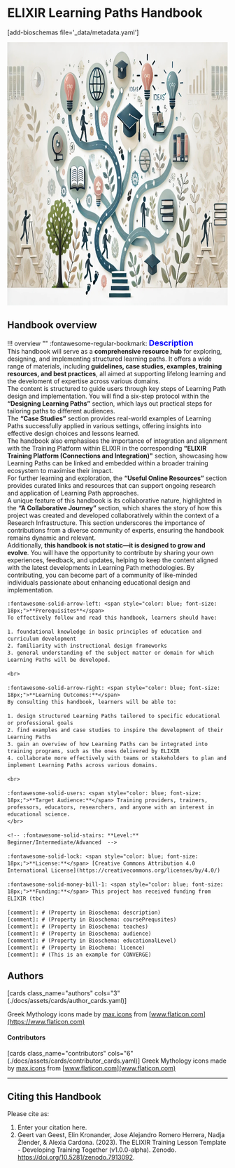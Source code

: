 # ELIXIR Learning Paths Handbook 
[add-bioschemas file='_data/metadata.yaml']

<!-- <div style="background-color: #2FF2F2; padding: 10px; text-align: center;">
  <strong>⚠️ Please note: the content of this Handbook is under development </strong>
</div>
<br>
<br>
-->
<!-- ![LP](./assets/images/cover/image2.jpeg) -->
<div style="text-align: left;">
    <img src="./assets/images/cover/image1.jpeg" alt="LP" width="900" height="600">
</div>

## Handbook overview

!!! overview ""
    :fontawesome-regular-bookmark: <span style="color: blue; font-size: 18px;">**Description**</span>  
    This handbook will serve as a **comprehensive resource hub** for exploring, designing, and implementing structured learning paths. It offers a wide range of materials, including **guidelines, case studies, examples, training resources, and best practices**, all aimed at supporting lifelong learning and the develoment of expertise across various domains.
    <br>
    The content is structured to guide users through key steps of Learning Path design and implementation. You will find a six-step protocol within the **“Designing Learning Paths”** section, which lays out practical steps for tailoring paths to different audiences. 
    <br>
    The **“Case Studies”** section provides real-world examples of Learning Paths successfully applied in various settings, offering insights into effective design choices and lessons learned.
    <br>
    The handbook also emphasises the importance of integration and alignment with the Training Platform within ELIXIR in the corresponding **"ELIXIR Training Platform (Connections and Integration)"** section, showcasing how Learning Paths can be linked and embedded within a broader training ecosystem to maximise their impact. 
    <br>
    For further learning and exploration, the **“Useful Online Resources”** section provides curated links and resources that can support ongoing research and application of Learning Path approaches.
    <br>
    A unique feature of this handbook is its collaborative nature, highlighted in the **“A Collaborative Journey”** section, which shares the story of how this project was created and developed collaboratively within the context of a Research Infrastructure. This section underscores the importance of contributions from a diverse community of experts, ensuring the handbook remains dynamic and relevant.
    <br>
    Additionally, **this handbook is not static—it is designed to grow and evolve**. You will have the opportunity to contribute by sharing your own experiences, feedback, and updates, helping to keep the content aligned with the latest developments in Learning Path methodologies. By contributing, you can become part of a community of like-minded individuals passionate about enhancing educational design and implementation.
    <br>
    
    :fontawesome-solid-arrow-left: <span style="color: blue; font-size: 18px;">**Prerequisites**</span>   
    To effectively follow and read this handbook, learners should have:  
    
    1. foundational knowledge in basic principles of education and curriculum development
    2. familiarity with instructional design frameworks
    3. general understanding of the subject matter or domain for which Learning Paths will be developed.
    
    <br>
    
    :fontawesome-solid-arrow-right: <span style="color: blue; font-size: 18px;">**Learning Outcomes:**</span>  
    By consulting this handbook, learners will be able to:
    
    1. design structured Learning Paths tailored to specific educational or professional goals
    2. find examples and case studies to inspire the development of their Learning Paths
    3. gain an overview of how Learning Paths can be integrated into training programs, such as the ones delivered by ELIXIR
    4. collaborate more effectively with teams or stakeholders to plan and implement Learning Paths across various domains.
    
    <br>
    
    :fontawesome-solid-users: <span style="color: blue; font-size: 18px;">**Target Audience:**</span> Training providers, trainers, professors, educators, researchers, and anyone with an interest in educational science. 
    </br>
    
    <!-- :fontawesome-solid-stairs: **Level:** Beginner/Intermediate/Advanced  -->
    
    :fontawesome-solid-lock: <span style="color: blue; font-size: 18px;">**License:**</span> [Creative Commons Attribution 4.0 International License](https://creativecommons.org/licenses/by/4.0/)
    
    :fontawesome-solid-money-bill-1: <span style="color: blue; font-size: 18px;">**Funding:**</span> This project has received funding from ELIXIR (tbc)   

    [comment]: # (Property in Bioschema: description)
    [comment]: # (Property in Bioschema: coursePrequsites)
    [comment]: # (Property in Bioschema: teaches)
    [comment]: # (Property in Bioschema: audience)
    [comment]: # (Property in Bioschema: educationalLevel)
    [comment]: # (Property in Biochema: licence)
    [comment]: # (This is an example for CONVERGE)

## Authors

[cards class_name="authors" cols="3"(./docs/assets/cards/author_cards.yaml)]

Greek Mythology icons made by [max.icons](https://www.flaticon.com/authors/maxicons) from [www.flaticon.com](https://www.flaticon.com)


#### Contributors

[cards class_name="contributors" cols="6"(./docs/assets/cards/contributor_cards.yaml)]
Greek Mythology icons made by [max.icons](https://www.flaticon.com/authors/maxicons) from [www.flaticon.com](www.flaticon.com)

---
## Citing this Handbook

Please cite as:

  1. Enter your citation here.
  2. Geert van Geest, Elin Kronander, Jose Alejandro Romero Herrera, Nadja Žlender, & Alexia Cardona. (2023). The ELIXIR Training Lesson Template - Developing Training Together (v1.0.0-alpha). Zenodo. https://doi.org/10.5281/zenodo.7913092. 

